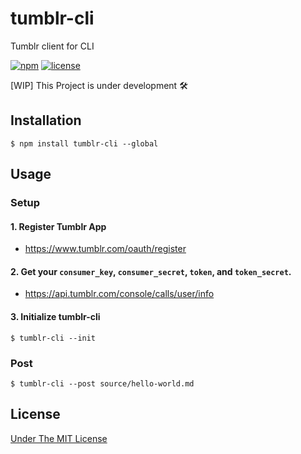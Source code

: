 tumblr-cli
===

Tumblr client for CLI

[![npm](https://img.shields.io/npm/v/tumblr-cli.svg?style=flat-square)](https://github.com/isoden/tumblr-cli)
[![license](https://img.shields.io/github/license/isoden/tumblr-cli.svg?style=flat-square)](https://github.com/isoden/tumblr-cli)

[WIP]
This Project is under development :hammer_and_wrench:

## Installation

```console
$ npm install tumblr-cli --global
```

## Usage

### Setup

#### 1. Register Tumblr App

- https://www.tumblr.com/oauth/register

#### 2. Get your `consumer_key`, `consumer_secret`, `token`, and `token_secret`.

- https://api.tumblr.com/console/calls/user/info

#### 3. Initialize tumblr-cli

```console
$ tumblr-cli --init
```

### Post

```console
$ tumblr-cli --post source/hello-world.md
```

## License

[Under The MIT License](https://isoden.mit-license.org/2017)
